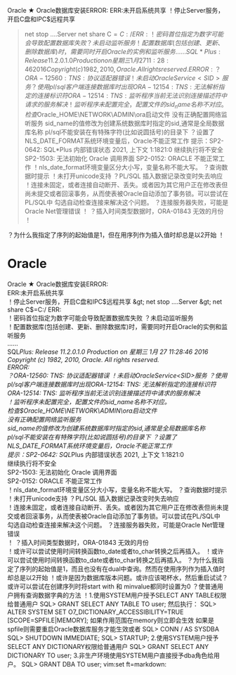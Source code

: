 Oracle
★ Oracle数据库安装ERROR:
ERR:未开启系统共享
！停止Server服务，开启C盘和IPC$远程共享
> net stop ....Server
> net share C$=C:/
ERR:
！密码首位指定为数字可能会导致配置数据库失败
？未启动监听服务
！配置数据库(包括创建、更新、删除数据库)时，需要同时开启Oracle的实例和监听服务
......
SQL*Plus: Release 11.2.0.1.0 Production on 星期三 1月 27 11:28:46 2016
Copyright (c) 1982, 2010, Oracle. All rights reserved.
ERROR:
？ORA-12560: TNS: 协议适配器错误 ！未启动OracleService<SID>服务
？使用pl/sql客户端连接数据库时出现ORA-12154: TNS: 无法解析指定的连接标识符
ORA-12514: TNS: 监听程序当前无法识别连接描述符中请求的服务解决
！监听程序未配置完全，配置文件的sid_name名称不对应。
检查$Oracle_HOME\NETWORK\ADMIN\ora启动文件
没有正确配置网络监听服务
sid_name的值修改为创建系统数据库时指定的sid,通常是全局数据库名称
pl/sql不能安装在有特殊字符(比如说圆括号)的目录下
？设置了NLS_DATE_FORMAT系统环境变量后，Oracle不能正常工作
提示：SP2-0642: SQL*Plus 内部错误状态 2021, 上下文 1:1821:0
继续执行将不安全
SP2-1503: 无法初始化 Oracle 调用界面
SP2-0152: ORACLE 不能正常工作
！nls_date_format环境变量区分大小写，变量名称不能大写。
？查询数据时提示
！未打开unicode支持
？PL/SQL 插入数据记录改变时失去响应
！连接未固定，或者连接自动断开、丢失。或者因为其它用户正在修改表但尚未提交或者回滚事务，从而使表被Oracle自动添加了事务锁。可以尝试在PL/SQL中
勾选自动检查连接来解决这个问题。
？连接服务器失败，可能是Oracle Net管理错误
！
？插入时间类型数据时，ORA-01843 无效的月份
！

？为什么我指定了序列的起始值是1，但在用序列作为插入值时却总是以2开始
！
# Oracle
Oracle
★ Oracle数据库安装ERROR:  
ERR:未开启系统共享  
！停止Server服务，开启C盘和IPC$远程共享  
&gt; net stop ....Server  
&gt; net share C$=C:/
ERR:  
！密码首位指定为数字可能会导致配置数据库失败
？未启动监听服务  
！配置数据库(包括创建、更新、删除数据库)时，需要同时开启Oracle的实例和监听服务  
......  
SQL*Plus: Release 11.2.0.1.0 Production on 星期三 1月 27 11:28:46 2016  
Copyright (c) 1982, 2010, Oracle. All rights reserved.  
ERROR:  
？ORA-12560: TNS: 协议适配器错误 ！未启动OracleService&lt;SID&gt;服务
？使用pl/sql客户端连接数据库时出现ORA-12154: TNS: 无法解析指定的连接标识符  
ORA-12514: TNS: 监听程序当前无法识别连接描述符中请求的服务解决  
！监听程序未配置完全，配置文件的sid_name名称不对应。  
检查$Oracle_HOME\NETWORK\ADMIN\ora启动文件  
没有正确配置网络监听服务  
sid_name的值修改为创建系统数据库时指定的sid,通常是全局数据库名称  
pl/sql不能安装在有特殊字符(比如说圆括号)的目录下
？设置了NLS_DATE_FORMAT系统环境变量后，Oracle不能正常工作  
提示：SP2-0642: SQL*Plus 内部错误状态 2021, 上下文 1:1821:0  
继续执行将不安全  
SP2-1503: 无法初始化 Oracle 调用界面  
SP2-0152: ORACLE 不能正常工作  
！nls_date_format环境变量区分大小写，变量名称不能大写。
？查询数据时提示  
！未打开unicode支持
？PL/SQL 插入数据记录改变时失去响应  
！连接未固定，或者连接自动断开、丢失。或者因为其它用户正在修改表但尚未提交或者回滚事务，从而使表被Oracle自动添加了事务锁。可以尝试在PL/SQL中  
勾选自动检查连接来解决这个问题。
？连接服务器失败，可能是Oracle Net管理错误  
！
？插入时间类型数据时，ORA-01843 无效的月份  
！或许可以尝试使用时间转换函数to_date或者to_char转换之后再插入。
！或许可以尝试使用时间转换函数to_date或者to_char转换之后再插入。
？为什么我指定了序列的起始值是1，而且也没有在dual中查询。然而在使用序列作为插入值时却总是以2开始
！或许是因为数据库版本问题。或许应该喝杯水，然后重启试试？或许可以尝试在创建序列时将start with 和 minvalue都同时设置为0
？使普通用户拥有查询数据字典的方法
！1.使用SYSTEM用户授予SELECT ANY TABLE权限给普通用户
SQL> GRANT SELECT ANY TABLE TO user;
然后执行：
SQL> ALTER SYSTEM SET O7_DICTIONARY_ACCESSIBILITY=TRUE [SCOPE=SPFILE|MEMORY];
如果作用范围在memory则立即会生效
如果是spfile则需要重启Oracle数据库服务才能生效或者
SQL> CONN / AS SYSDBA
SQL> SHUTDOWN IMMEDIATE;
SQL> STARTUP;
2.使用SYSTEM用户授予SELECT ANY DICTIONARY权限给普通用户
SQL> GRANT SELECT ANY DICTIONARY TO user;
3.非生产环境使用SYSTEM用户直接授予dba角色给用户。
SQL> GRANT DBA TO user;
vim:set ft=markdown:
